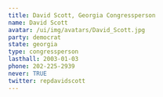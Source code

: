```yaml
---
title: David Scott, Georgia Congressperson
name: David Scott
avatar: /ui/img/avatars/David_Scott.jpg
party: democrat
state: georgia
type: congressperson
lasthall: 2003-01-03
phone: 202-225-2939
never: TRUE
twitter: repdavidscott
---
```

